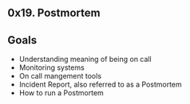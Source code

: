 ## 0x19. Postmortem

## Goals
- Understanding meaning of being on call
- Monitoring systems
- On call mangement tools
- Incident Report, also referred to as a Postmortem
- How to run a Postmortem